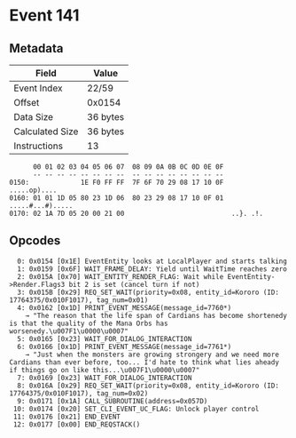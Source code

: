# Event 141

## Metadata

| Field           | Value    |
|-----------------|----------|
| Event Index     | 22/59    |
| Offset          | 0x0154   |
| Data Size       | 36 bytes |
| Calculated Size | 36 bytes |
| Instructions    | 13       |

```
      00 01 02 03 04 05 06 07  08 09 0A 0B 0C 0D 0E 0F
      -- -- -- -- -- -- -- --  -- -- -- -- -- -- -- --
0150:             1E F0 FF FF  7F 6F 70 29 08 17 10 0F      .....op)....
0160: 01 01 1D 05 80 23 1D 06  80 23 29 08 17 10 0F 01  .....#...#).....
0170: 02 1A 7D 05 20 00 21 00                           ..}. .!.        
```

## Opcodes

```
  0: 0x0154 [0x1E] EventEntity looks at LocalPlayer and starts talking
  1: 0x0159 [0x6F] WAIT_FRAME_DELAY: Yield until WaitTime reaches zero
  2: 0x015A [0x70] WAIT_ENTITY_RENDER_FLAG: Wait while EventEntity->Render.Flags3 bit 2 is set (cancel turn if not)
  3: 0x015B [0x29] REQ_SET_WAIT(priority=0x08, entity_id=Kororo (ID: 17764375/0x010F1017), tag_num=0x01)
  4: 0x0162 [0x1D] PRINT_EVENT_MESSAGE(message_id=7760*)
    → "The reason that the life span of Cardians has become shortenedy is that the quality of the Mana Orbs has worsenedy.\u007F1\u0000\u0007"
  5: 0x0165 [0x23] WAIT_FOR_DIALOG_INTERACTION
  6: 0x0166 [0x1D] PRINT_EVENT_MESSAGE(message_id=7761*)
    → "Just when the monsters are growing strongery and we need more Cardians than ever before, too... I'd hate to think what lies aheady if things go on like this...\u007F1\u0000\u0007"
  7: 0x0169 [0x23] WAIT_FOR_DIALOG_INTERACTION
  8: 0x016A [0x29] REQ_SET_WAIT(priority=0x08, entity_id=Kororo (ID: 17764375/0x010F1017), tag_num=0x02)
  9: 0x0171 [0x1A] CALL_SUBROUTINE(address=0x057D)
 10: 0x0174 [0x20] SET_CLI_EVENT_UC_FLAG: Unlock player control
 11: 0x0176 [0x21] END_EVENT
 12: 0x0177 [0x00] END_REQSTACK()
```
